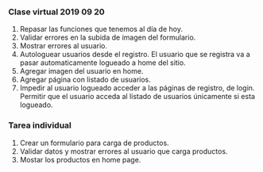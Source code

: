 ### Clase virtual 2019 09 20
1. Repasar las funciones que tenemos al día de hoy.
2. Validar errores en la subida de imagen del formulario.
3. Mostrar errores al usuario.
4. Autologuear usuarios desde el registro. El usuario que se registra va a pasar automaticamente logueado a home del sitio.
5. Agregar imagen del usuario en home.
6. Agregar página con listado de usuarios.
7. Impedir al usuario logueado acceder a las páginas de registro, de login. Permitir que el usuario acceda al  listado de usuarios únicamente si esta logueado.

### Tarea individual
1. Crear un formulario para carga de productos.
2. Validar datos y mostrar errores al usuario que carga productos.
3. Mostar los productos en home page.

